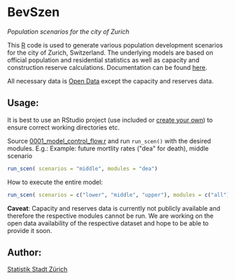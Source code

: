 # BevSzen

*Population scenarios for the city of Zurich*

This [R](https://www.r-project.org/) code is used to generate various population development scenarios for the city of Zurich, Switzerland. The underlying models are based on official population and residential statistics as well as capacity and construction reserve calculations. Documentation can be found [here](5_Documentation).

All necessary data is [Open Data](https://data.stadt-zuerich.ch/) except the capacity and reserves data.

## Usage:

It is best to use an RStudio project (use included or [create your own](https://support.rstudio.com/hc/en-us/articles/200526207-Using-Projects)) to ensure correct working directories etc.

Source [0001_model_control_flow.r](1_Code/0000_General) and run `run_scen()` with the desired modules. E.g.:
Example: future mortlity rates ("dea" for death), middle scenario
``` r
run_scen( scenarios = "middle", modules = "dea")
```
How to execute the entire model:
``` r
run_scen( scenarios = c("lower", "middle", "upper"), modules = c("all"))
```

**Caveat**: Capacity and reserves data is currently not publicly available and therefore the respective modules cannot be run. We are working on the open data availability of the respective dataset and hope to be able to provide it soon.

## Author:

[Statistik Stadt Zürich](mailto:statistik@zuerich.ch)
